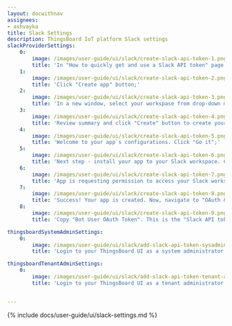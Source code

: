 ```yaml
---
layout: docwithnav
assignees:
- ashvayka
title: Slack Settings
description: ThingsBoard IoT platform Slack settings
slackProviderSettings:
    0:
        image: /images/user-guide/ui/slack/create-slack-api-token-1.png
        title: 'In "How to quickly get and use a Slack API token" page, scroll below and find "Create a pre-configured app";'
    1:
        image: /images/user-guide/ui/slack/create-slack-api-token-2.png
        title: 'Click "Create app" button;'
    2:
        image: /images/user-guide/ui/slack/create-slack-api-token-3.png
        title: 'In a new window, select your workspase from drop-down menu, then click "Next";'
    3:
        image: /images/user-guide/ui/slack/create-slack-api-token-4.png
        title: 'Review summary and click "Create" button to create your app;'
    4:
        image: /images/user-guide/ui/slack/create-slack-api-token-5.png
        title: 'Welcome to your app`s configurations. Click "Go it";'
    5:
        image: /images/user-guide/ui/slack/create-slack-api-token-6.png
        title: 'Next step - install your app to your Slack workspace. Click "Install to Workspace" button;'
    6:
        image: /images/user-guide/ui/slack/create-slack-api-token-7.png
        title: 'App is requesting permission to access your Slack workspace. Click "Allow";'
    7:
        image: /images/user-guide/ui/slack/create-slack-api-token-8.png
        title: 'Success! Your app is created. Now, navigate to "OAuth & Permissions" page;'
    8:
        image: /images/user-guide/ui/slack/create-slack-api-token-9.png
        title: 'Copy "Bot User OAuth Token". This is the "Slack API token" we need.'

thingsboardSystemAdminSettings:
    0:
        image: /images/user-guide/ui/slack/add-slack-api-token-sysadmin-1-ce.png
        title: 'Login to your ThingsBoard UI as a system administrator. Navigate to "Settings" page, "Notification" tab. In "Slack settings" window paste copied Slack API token to "Slack api token" row and click "Save".'

thingsboardTenantAdminSettings:
    0:
        image: /images/user-guide/ui/slack/add-slack-api-token-tenant-admin-1-ce.png
        title: 'Login to your ThingsBoard UI as a tenant administrator. Navigate to "Settings" page, "Notification" tab. In "Slack settings" window paste copied Slack API token to "Slack api token" row and click "Save".'


---
```


{% include docs/user-guide/ui/slack-settings.md %}